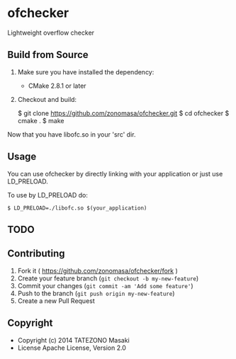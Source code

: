 ofchecker
=========

Lightweight overflow checker


Build from Source
-----------------

1. Make sure you have installed the dependency:
    * CMake 2.8.1 or later

2. Checkout and build:

    $ git clone https://github.com/zonomasa/ofchecker.git
    $ cd ofchecker
    $ cmake .
    $ make

Now that you have libofc.so in your 'src' dir.


Usage
-----

You can use ofchecker by directly linking with your application or just use LD_PRELOAD.

To use by LD_PRELOAD do:

    $ LD_PRELOAD=./libofc.so $(your_application)


TODO
----



Contributing
------------

1. Fork it ( https://github.com/zonomasa/ofchecker/fork )
2. Create your feature branch (`git checkout -b my-new-feature`)
3. Commit your changes (`git commit -am 'Add some feature'`)
4. Push to the branch (`git push origin my-new-feature`)
5. Create a new Pull Request


Copyright
---------

 * Copyright (c) 2014 TATEZONO Masaki
 * License   Apache License, Version 2.0
